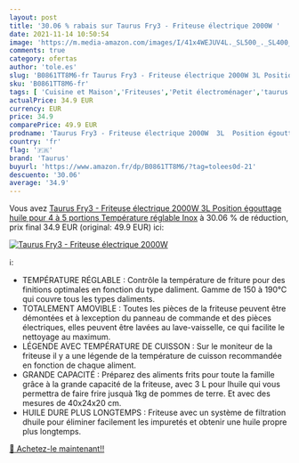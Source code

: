 ```yaml
---
layout: post
title: '30.06 % rabais sur Taurus Fry3 - Friteuse électrique 2000W '
date: 2021-11-14 10:50:54
image: 'https://m.media-amazon.com/images/I/41x4WEJUV4L._SL500_._SL400_.jpg'
comments: true
category: ofertas
author: 'tole.es'
slug: 'B0861TT8M6-fr Taurus Fry3 - Friteuse électrique 2000W 3L Position...'
sku: 'B0861TT8M6-fr'
tags: [ 'Cuisine et Maison','Friteuses','Petit électroménager','taurus', ]
actualPrice: 34.9 EUR
currency: EUR
price: 34.9
comparePrice: 49.9 EUR
prodname: 'Taurus Fry3 - Friteuse électrique 2000W  3L  Position égouttage huile  pour 4 à 5 portions  Température réglable  Inox'
country: 'fr'
flag: '🇫🇷'
brand: 'Taurus'
buyurl: 'https://www.amazon.fr/dp/B0861TT8M6/?tag=tolees0d-21'
descuento: '30.06'
average: '34.9'
---
```


Vous avez [Taurus Fry3 - Friteuse électrique 2000W  3L  Position égouttage huile  pour 4 à 5 portions  Température réglable  Inox](https://www.amazon.fr/dp/B0861TT8M6/?tag=tolees0d-21)  à  30.06 % de réduction, prix final  34.9 EUR (original: 49.9 EUR) ici:

[![Taurus Fry3 - Friteuse électrique 2000W ](https://m.media-amazon.com/images/I/41x4WEJUV4L._SL500_._SL400_.jpg)](https://www.amazon.fr/dp/B0861TT8M6/?tag=tolees0d-21)

ℹ️:

- TEMPÉRATURE RÉGLABLE : Contrôle la température de friture pour des finitions optimales en fonction du type daliment. Gamme de 150 à 190°C qui couvre tous les types daliments.
- TOTALEMENT AMOVIBLE : Toutes les pièces de la friteuse peuvent être démontées et à lexception du panneau de commande et des pièces électriques, elles peuvent être lavées au lave-vaisselle, ce qui facilite le nettoyage au maximum.
- LÉGENDE AVEC TEMPÉRATURE DE CUISSON : Sur le moniteur de la friteuse il y a une légende de la température de cuisson recommandée en fonction de chaque aliment.
- GRANDE CAPACITÉ : Préparez des aliments frits pour toute la famille grâce à la grande capacité de la friteuse, avec 3 L pour lhuile qui vous permettra de faire frire jusquà 1kg de pommes de terre. Et avec des mesures de 40x24x20 cm.
- HUILE DURE PLUS LONGTEMPS : Friteuse avec un système de filtration dhuile pour éliminer facilement les impuretés et obtenir une huile propre plus longtemps.

[🛒 Achetez-le maintenant!!](https://www.amazon.fr/dp/B0861TT8M6/?tag=tolees0d-21)
